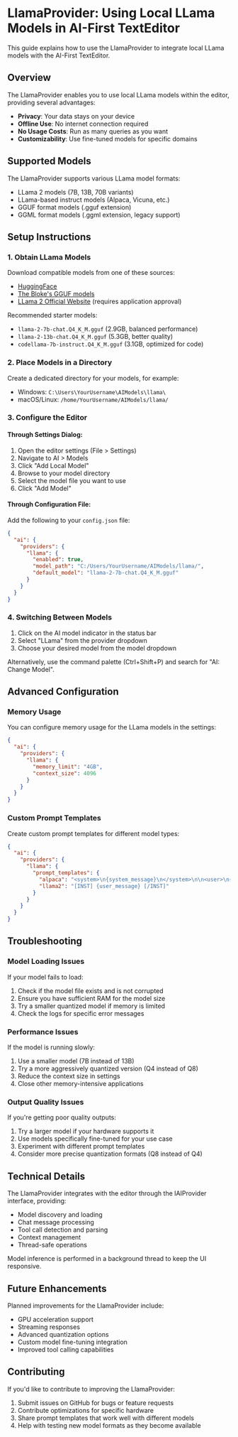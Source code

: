 # LlamaProvider: Using Local LLama Models in AI-First TextEditor

This guide explains how to use the LlamaProvider to integrate local LLama models with the AI-First TextEditor.

## Overview

The LlamaProvider enables you to use local LLama models within the editor, providing several advantages:

- **Privacy**: Your data stays on your device
- **Offline Use**: No internet connection required
- **No Usage Costs**: Run as many queries as you want
- **Customizability**: Use fine-tuned models for specific domains

## Supported Models

The LlamaProvider supports various LLama model formats:

- LLama 2 models (7B, 13B, 70B variants)
- LLama-based instruct models (Alpaca, Vicuna, etc.)
- GGUF format models (.gguf extension)
- GGML format models (.ggml extension, legacy support)

## Setup Instructions

### 1. Obtain LLama Models

Download compatible models from one of these sources:

- [HuggingFace](https://huggingface.co/models?search=llama)
- [The Bloke's GGUF models](https://huggingface.co/TheBloke)
- [LLama 2 Official Website](https://ai.meta.com/llama/) (requires application approval)

Recommended starter models:
- `llama-2-7b-chat.Q4_K_M.gguf` (2.9GB, balanced performance)
- `llama-2-13b-chat.Q4_K_M.gguf` (5.3GB, better quality)
- `codellama-7b-instruct.Q4_K_M.gguf` (3.1GB, optimized for code)

### 2. Place Models in a Directory

Create a dedicated directory for your models, for example:
- Windows: `C:\Users\YourUsername\AIModels\llama\`
- macOS/Linux: `/home/YourUsername/AIModels/llama/`

### 3. Configure the Editor

#### Through Settings Dialog:

1. Open the editor settings (File > Settings)
2. Navigate to AI > Models
3. Click "Add Local Model"
4. Browse to your model directory
5. Select the model file you want to use
6. Click "Add Model"

#### Through Configuration File:

Add the following to your `config.json` file:

```json
{
  "ai": {
    "providers": {
      "llama": {
        "enabled": true,
        "model_path": "C:/Users/YourUsername/AIModels/llama/",
        "default_model": "llama-2-7b-chat.Q4_K_M.gguf"
      }
    }
  }
}
```

### 4. Switching Between Models

1. Click on the AI model indicator in the status bar
2. Select "LLama" from the provider dropdown
3. Choose your desired model from the model dropdown

Alternatively, use the command palette (Ctrl+Shift+P) and search for "AI: Change Model".

## Advanced Configuration

### Memory Usage

You can configure memory usage for the LLama models in the settings:

```json
{
  "ai": {
    "providers": {
      "llama": {
        "memory_limit": "4GB",
        "context_size": 4096
      }
    }
  }
}
```

### Custom Prompt Templates

Create custom prompt templates for different model types:

```json
{
  "ai": {
    "providers": {
      "llama": {
        "prompt_templates": {
          "alpaca": "<system>\n{system_message}\n</system>\n\n<user>\n{user_message}\n</user>\n\n<assistant>\n",
          "llama2": "[INST] {user_message} [/INST]"
        }
      }
    }
  }
}
```

## Troubleshooting

### Model Loading Issues

If your model fails to load:

1. Check if the model file exists and is not corrupted
2. Ensure you have sufficient RAM for the model size
3. Try a smaller quantized model if memory is limited
4. Check the logs for specific error messages

### Performance Issues

If the model is running slowly:

1. Use a smaller model (7B instead of 13B)
2. Try a more aggressively quantized version (Q4 instead of Q8)
3. Reduce the context size in settings
4. Close other memory-intensive applications

### Output Quality Issues

If you're getting poor quality outputs:

1. Try a larger model if your hardware supports it
2. Use models specifically fine-tuned for your use case
3. Experiment with different prompt templates
4. Consider more precise quantization formats (Q8 instead of Q4)

## Technical Details

The LlamaProvider integrates with the editor through the IAIProvider interface, providing:

- Model discovery and loading
- Chat message processing
- Tool call detection and parsing
- Context management
- Thread-safe operations

Model inference is performed in a background thread to keep the UI responsive.

## Future Enhancements

Planned improvements for the LlamaProvider include:

- GPU acceleration support
- Streaming responses
- Advanced quantization options
- Custom model fine-tuning integration
- Improved tool calling capabilities

## Contributing

If you'd like to contribute to improving the LlamaProvider:

1. Submit issues on GitHub for bugs or feature requests
2. Contribute optimizations for specific hardware
3. Share prompt templates that work well with different models
4. Help with testing new model formats as they become available 